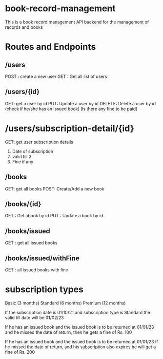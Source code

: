# book-record-management 

This is a book record management API backend for the management of records and books 

# Routes and Endpoints



## /users
POST : create a new user
GET : Get all list of users

## /users/{id}

GET: get a user by id
PUT: Update a user by id
DELETE: Delete a user by id (check if he/she has an issued book) (is there any fine to be paid)

# /users/subscription-detail/{id}
GET: get user subscription details
1. Date of subscription
2. valid till 3
3. Fine if any 

## /books

GET: get all books
POST: Create/Add a new book

## /books/{id}
GET : Get abook by id
PUT : Update a book by id

## /books/issued
GET : get all issued books

## /books/issued/withFine
GET :  all issued books with fine

# subscription types
Basic (3 months)
Standard (6 months)
Premium  (12 months)

If the subscription date is 01/10/21
and subscription type is Standard
the valid till date will be 01/02/23

If he has an issued book and the issued book is to be returned at 01/01/23
and he missed the date of return, then he gets a fine of Rs. 100

If he has an issued book and the issued book is to be returned at 01/01/23
If he missed the date of return, and his subscription also expires he will get a fine of Rs. 200


